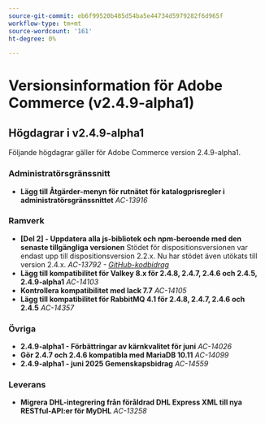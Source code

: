 ```yaml
---
source-git-commit: eb6f99520b485d54ba5e44734d5979282f6d965f
workflow-type: tm+mt
source-wordcount: '161'
ht-degree: 0%

---
```

# Versionsinformation för Adobe Commerce (v2.4.9-alpha1)

## Högdagrar i v2.4.9-alpha1

Följande högdagrar gäller för Adobe Commerce version 2.4.9-alpha1.

### Administratörsgränssnitt

* __Lägg till Åtgärder-menyn för rutnätet för katalogprisregler i administratörsgränssnittet__
  _AC-13916_

### Ramverk

* __[Del 2] - Uppdatera alla js-bibliotek och npm-beroende med den senaste tillgängliga versionen__
Stödet för dispositionsversionen var endast upp till dispositionsversion 2.2.x. Nu har stödet även utökats till version 2.4.x.
  _AC-13792 - [GitHub-kodbidrag](https://github.com/magento/magento2/commit/19844aa0)_
* __Lägg till kompatibilitet för Valkey 8.x för 2.4.8, 2.4.7, 2.4.6 och 2.4.5, 2.4.9-alpha1__
  _AC-14103_
* __Kontrollera kompatibilitet med lack 7.7__
  _AC-14105_
* __Lägg till kompatibilitet för RabbitMQ 4.1 för 2.4.8, 2.4.7, 2.4.6 och 2.4.5__
  _AC-14357_

### Övriga

* __2.4.9-alpha1 - Förbättringar av kärnkvalitet för juni__
  _AC-14026_
* __Gör 2.4.7 och 2.4.6 kompatibla med MariaDB 10.11__
  _AC-14099_
* __2.4.9-alpha1 - juni 2025 Gemenskapsbidrag__
  _AC-14559_

### Leverans

* __Migrera DHL-integrering från föråldrad DHL Express XML till nya RESTful-API:er för MyDHL__
  _AC-13258_
